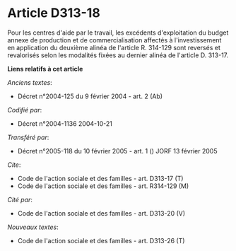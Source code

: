 # Article D313-18

Pour les centres d'aide par le travail, les excédents d'exploitation du budget annexe de production et de commercialisation
affectés à l'investissement en application du deuxième alinéa de l'article R. 314-129 sont reversés et revalorisés selon les
modalités fixées au dernier alinéa de l'article D. 313-17.

**Liens relatifs à cet article**

_Anciens textes_:

  - Décret n°2004-125 du 9 février 2004 - art. 2 (Ab)

_Codifié par_:

  - Décret n°2004-1136 2004-10-21

_Transféré par_:

  - Décret n°2005-118 du 10 février 2005 - art. 1 () JORF 13 février 2005

_Cite_:

  - Code de l'action sociale et des familles - art. D313-17 (T)
  - Code de l'action sociale et des familles - art. R314-129 (M)

_Cité par_:

  - Code de l'action sociale et des familles - art. D313-20 (V)

_Nouveaux textes_:

  - Code de l'action sociale et des familles - art. D313-26 (T)
